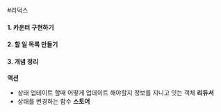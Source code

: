 #리덕스
#### 1. 카운터 구현하기
#### 2. 할 일 목록 만들기
#### 3. 개념 정리
**액션**
- 상태 업테이트 할때 어떻게 업데이트 해야할지 정보를 지니고 잇는 객체
**리듀서**
- 상태를 변경하는 함수
**스토어**
